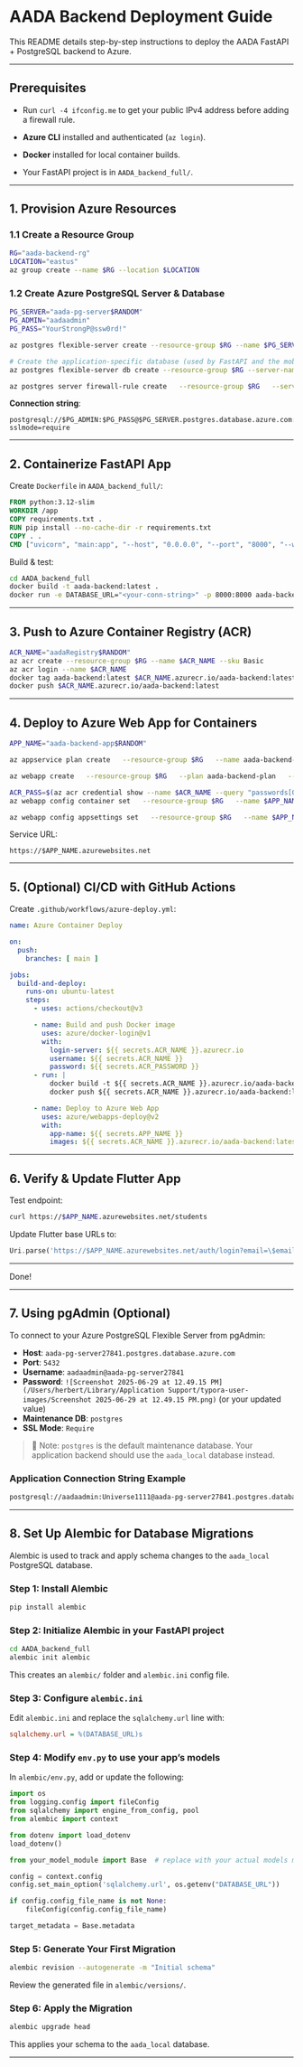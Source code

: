 # AADA Backend Deployment Guide

This README details step-by-step instructions to deploy the AADA FastAPI + PostgreSQL backend to Azure.

---

## Prerequisites

- Run `curl -4 ifconfig.me` to get your public IPv4 address before adding a firewall rule.


- **Azure CLI** installed and authenticated (`az login`).
- **Docker** installed for local container builds.
- Your FastAPI project is in `AADA_backend_full/`.

---

## 1. Provision Azure Resources

### 1.1 Create a Resource Group
```bash
RG="aada-backend-rg"
LOCATION="eastus"
az group create --name $RG --location $LOCATION
```

### 1.2 Create Azure PostgreSQL Server & Database
```bash
PG_SERVER="aada-pg-server$RANDOM"
PG_ADMIN="aadaadmin"
PG_PASS="YourStrongP@ssw0rd!"

az postgres flexible-server create --resource-group $RG --name $PG_SERVER --location $LOCATION --admin-user $PG_ADMIN --admin-password $PG_PASS --sku-name Standard_B1ms --tier Burstable --version 14 --storage-size 32 --public-access 0.0.0.0

# Create the application-specific database (used by FastAPI and the mobile app)
az postgres flexible-server db create --resource-group $RG --server-name $PG_SERVER --database-name aada_local

az postgres server firewall-rule create   --resource-group $RG   --server-name $PG_SERVER   --name AllowAll   --start-ip-address 0.0.0.0   --end-ip-address 255.255.255.255
```

**Connection string**:  
```
postgresql://$PG_ADMIN:$PG_PASS@$PG_SERVER.postgres.database.azure.com:5432/aada_local?sslmode=require
```

---

## 2. Containerize FastAPI App

Create `Dockerfile` in `AADA_backend_full/`:
```dockerfile
FROM python:3.12-slim
WORKDIR /app
COPY requirements.txt .
RUN pip install --no-cache-dir -r requirements.txt
COPY . .
CMD ["uvicorn", "main:app", "--host", "0.0.0.0", "--port", "8000", "--workers", "4"]
```

Build & test:
```bash
cd AADA_backend_full
docker build -t aada-backend:latest .
docker run -e DATABASE_URL="<your-conn-string>" -p 8000:8000 aada-backend:latest
```

---

## 3. Push to Azure Container Registry (ACR)
```bash
ACR_NAME="aadaRegistry$RANDOM"
az acr create --resource-group $RG --name $ACR_NAME --sku Basic
az acr login --name $ACR_NAME
docker tag aada-backend:latest $ACR_NAME.azurecr.io/aada-backend:latest
docker push $ACR_NAME.azurecr.io/aada-backend:latest
```

---

## 4. Deploy to Azure Web App for Containers
```bash
APP_NAME="aada-backend-app$RANDOM"

az appservice plan create   --resource-group $RG   --name aada-backend-plan   --is-linux   --sku B1

az webapp create   --resource-group $RG   --plan aada-backend-plan   --name $APP_NAME   --deployment-container-image-name $ACR_NAME.azurecr.io/aada-backend:latest

ACR_PASS=$(az acr credential show --name $ACR_NAME --query "passwords[0].value" -o tsv)
az webapp config container set   --resource-group $RG   --name $APP_NAME   --docker-custom-image-name $ACR_NAME.azurecr.io/aada-backend:latest   --docker-registry-server-url https://$ACR_NAME.azurecr.io   --docker-registry-server-user $ACR_NAME   --docker-registry-server-password $ACR_PASS

az webapp config appsettings set   --resource-group $RG   --name $APP_NAME   --settings     DATABASE_URL="postgresql://$PG_ADMIN:$PG_PASS@$PG_SERVER.postgres.database.azure.com:5432/aada_local?sslmode=require"     ALLOW_ORIGINS="*"
```

Service URL:  
```
https://$APP_NAME.azurewebsites.net
```

---

## 5. (Optional) CI/CD with GitHub Actions

Create `.github/workflows/azure-deploy.yml`:
```yaml
name: Azure Container Deploy

on:
  push:
    branches: [ main ]

jobs:
  build-and-deploy:
    runs-on: ubuntu-latest
    steps:
      - uses: actions/checkout@v3

      - name: Build and push Docker image
        uses: azure/docker-login@v1
        with:
          login-server: ${{ secrets.ACR_NAME }}.azurecr.io
          username: ${{ secrets.ACR_NAME }}
          password: ${{ secrets.ACR_PASSWORD }}
      - run: |
          docker build -t ${{ secrets.ACR_NAME }}.azurecr.io/aada-backend:latest .
          docker push ${{ secrets.ACR_NAME }}.azurecr.io/aada-backend:latest

      - name: Deploy to Azure Web App
        uses: azure/webapps-deploy@v2
        with:
          app-name: ${{ secrets.APP_NAME }}
          images: ${{ secrets.ACR_NAME }}.azurecr.io/aada-backend:latest
```

---

## 6. Verify & Update Flutter App

Test endpoint:
```bash
curl https://$APP_NAME.azurewebsites.net/students
```

Update Flutter base URLs to:
```dart
Uri.parse('https://$APP_NAME.azurewebsites.net/auth/login?email=\$email')
```

---

Done! 

---

## 7. Using pgAdmin (Optional)

To connect to your Azure PostgreSQL Flexible Server from pgAdmin:

- **Host**: `aada-pg-server27841.postgres.database.azure.com`
- **Port**: `5432`
- **Username**: `aadaadmin@aada-pg-server27841`
- **Password**: `![Screenshot 2025-06-29 at 12.49.15 PM](/Users/herbert/Library/Application Support/typora-user-images/Screenshot 2025-06-29 at 12.49.15 PM.png)` (or your updated value)
- **Maintenance DB**: `postgres`
- **SSL Mode**: `Require`

> 🔐 Note: `postgres` is the default maintenance database. Your application backend should use the `aada_local` database instead.

### Application Connection String Example

```bash
postgresql://aadaadmin:Universe1111@aada-pg-server27841.postgres.database.azure.com:5432/aada_local?sslmode=require
```

---

## 8. Set Up Alembic for Database Migrations

Alembic is used to track and apply schema changes to the `aada_local` PostgreSQL database.

### Step 1: Install Alembic

```bash
pip install alembic
```

### Step 2: Initialize Alembic in your FastAPI project

```bash
cd AADA_backend_full
alembic init alembic
```

This creates an `alembic/` folder and `alembic.ini` config file.

### Step 3: Configure `alembic.ini`

Edit `alembic.ini` and replace the `sqlalchemy.url` line with:

```ini
sqlalchemy.url = %(DATABASE_URL)s
```

### Step 4: Modify `env.py` to use your app’s models

In `alembic/env.py`, add or update the following:

```python
import os
from logging.config import fileConfig
from sqlalchemy import engine_from_config, pool
from alembic import context

from dotenv import load_dotenv
load_dotenv()

from your_model_module import Base  # replace with your actual models module

config = context.config
config.set_main_option('sqlalchemy.url', os.getenv("DATABASE_URL"))

if config.config_file_name is not None:
    fileConfig(config.config_file_name)

target_metadata = Base.metadata
```

### Step 5: Generate Your First Migration

```bash
alembic revision --autogenerate -m "Initial schema"
```

Review the generated file in `alembic/versions/`.

### Step 6: Apply the Migration

```bash
alembic upgrade head
```

This applies your schema to the `aada_local` database.

---
